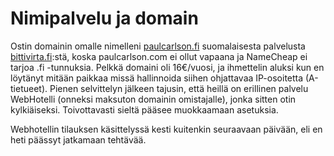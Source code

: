 # Nimipalvelu ja domain

Ostin domainin omalle nimelleni [paulcarlson.fi](url) suomalaisesta palvelusta [bittivirta.fi](url):stä, koska paulcarlson.com ei ollut vapaana ja NameCheap ei tarjoa .fi -tunnuksia. Pelkkä domaini oli 16€/vuosi, ja ihmettelin aluksi kun en löytänyt mitään paikkaa missä hallinnoida siihen ohjattavaa IP-osoitetta (A-tietueet). Pienen selvittelyn jälkeen tajusin, että heillä on erillinen palvelu WebHotelli (onneksi maksuton domainin omistajalle), jonka sitten otin kylkiäiseksi. Toivottavasti sieltä pääsee muokkaamaan asetuksia.

Webhotellin tilauksen käsittelyssä kesti kuitenkin seuraavaan päivään, eli en heti päässyt jatkamaan tehtävää.
